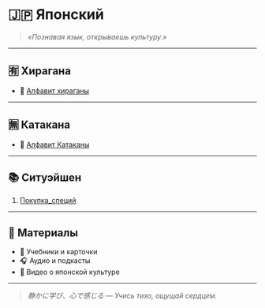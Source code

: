 # 🇯🇵 Японский

> _«Познавая язык, открываешь культуру.»_  

---

## 🈶 Хирагана  
- 🌸 [Алфавит хираганы](https://github.com/Makashima-desu-ka/japan_day_everyday/blob/main/hiragana.md)  

---

## 🈚 Катакана   
- 🎌 [Алфавит Катаканы](https://github.com/Makashima-desu-ka/japan_day_everyday/blob/main/katakana.md)  

---

## 📚 Ситуэйшен  

1. [Покупка_специй](https://github.com/Makashima-desu-ka/japan_day_everyday/blob/main/situation_spices.md)

---

## 🎴 Материалы  
- 📖 Учебники и карточки  
- 🎧 Аудио и подкасты  
- 🎥 Видео о японской культуре  

---

> _静かに学び、心で感じる — Учись тихо, ощущай сердцем._

